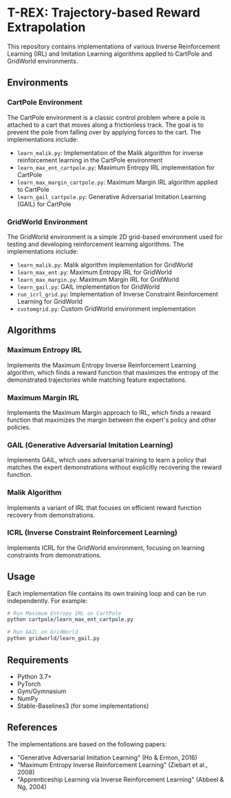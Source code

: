 # T-REX: Trajectory-based Reward Extrapolation

This repository contains implementations of various Inverse Reinforcement Learning (IRL) and Imitation Learning algorithms applied to CartPole and GridWorld environments.

## Environments

### CartPole Environment

The CartPole environment is a classic control problem where a pole is attached to a cart that moves along a frictionless track. The goal is to prevent the pole from falling over by applying forces to the cart. The implementations include:

- `learn_malik.py`: Implementation of the Malik algorithm for inverse reinforcement learning in the CartPole environment
- `learn_max_ent_cartpole.py`: Maximum Entropy IRL implementation for CartPole
- `learn_max_margin_cartpole.py`: Maximum Margin IRL algorithm applied to CartPole
- `learn_gail_cartpole.py`: Generative Adversarial Imitation Learning (GAIL) for CartPole

### GridWorld Environment

The GridWorld environment is a simple 2D grid-based environment used for testing and developing reinforcement learning algorithms. The implementations include:

- `learn_malik.py`: Malik algorithm implementation for GridWorld
- `learn_max_ent.py`: Maximum Entropy IRL for GridWorld
- `learn_max_margin.py`: Maximum Margin IRL for GridWorld
- `learn_gail.py`: GAIL implementation for GridWorld
- `run_icrl_grid.py`: Implementation of Inverse Constraint Reinforcement Learning for GridWorld
- `customgrid.py`: Custom GridWorld environment implementation

## Algorithms

### Maximum Entropy IRL
Implements the Maximum Entropy Inverse Reinforcement Learning algorithm, which finds a reward function that maximizes the entropy of the demonstrated trajectories while matching feature expectations.

### Maximum Margin IRL
Implements the Maximum Margin approach to IRL, which finds a reward function that maximizes the margin between the expert's policy and other policies.

### GAIL (Generative Adversarial Imitation Learning)
Implements GAIL, which uses adversarial training to learn a policy that matches the expert demonstrations without explicitly recovering the reward function.

### Malik Algorithm
Implements a variant of IRL that focuses on efficient reward function recovery from demonstrations.

### ICRL (Inverse Constraint Reinforcement Learning)
Implements ICRL for the GridWorld environment, focusing on learning constraints from demonstrations.

## Usage

Each implementation file contains its own training loop and can be run independently. For example:

```bash
# Run Maximum Entropy IRL on CartPole
python cartpole/learn_max_ent_cartpole.py

# Run GAIL on GridWorld
python gridworld/learn_gail.py
```

## Requirements

- Python 3.7+
- PyTorch
- Gym/Gymnasium
- NumPy
- Stable-Baselines3 (for some implementations)

## References

The implementations are based on the following papers:
- "Generative Adversarial Imitation Learning" (Ho & Ermon, 2016)
- "Maximum Entropy Inverse Reinforcement Learning" (Ziebart et al., 2008)
- "Apprenticeship Learning via Inverse Reinforcement Learning" (Abbeel & Ng, 2004)